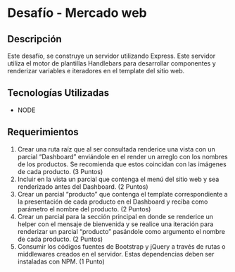 # Desafío - Mercado web
## Descripción

Este desafío, se construye un servidor utilizando Express. Este servidor utiliza el motor de plantillas Handlebars para desarrollar componentes y renderizar variables e iteradores en el template del sitio web.
## Tecnologías Utilizadas
- NODE
## Requerimientos
1. Crear una ruta raíz que al ser consultada renderice una vista con un parcial
“Dashboard” enviándole en el render un arreglo con los nombres de los productos. Se
recomienda que estos coincidan con las imágenes de cada producto. (3 Puntos)
2. Incluir en la vista un parcial que contenga el menú del sitio web y sea renderizado
antes del Dashboard. (2 Puntos)
3. Crear un parcial “producto” que contenga el template correspondiente a la
presentación de cada producto en el Dashboard y reciba como parámetro el nombre
del producto. (2 Puntos)
4. Crear un parcial para la sección principal en donde se renderice un helper con el
mensaje de bienvenida y se realice una iteración para renderizar un parcial “producto”
pasándole como argumento el nombre de cada producto. (2 Puntos)
5. Consumir los códigos fuentes de Bootstrap y jQuery a través de rutas o middlewares
creados en el servidor. Estas dependencias deben ser instaladas con NPM. (1
Punto)
